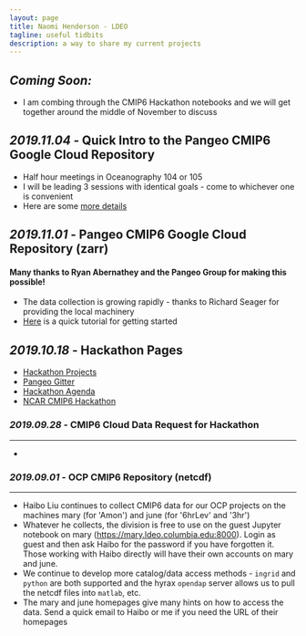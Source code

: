 ```yaml
---
layout: page
title: Naomi Henderson - LDEO
tagline: useful tidbits
description: a way to share my current projects
---
```


*Coming Soon:* 
--------------
- I am combing through the CMIP6 Hackathon notebooks and we will get together around the middle of November to discuss


*2019.11.04* -  Quick Intro to the Pangeo CMIP6 Google Cloud Repository
--------------
- Half hour meetings in Oceanography 104 or 105
- I will be leading 3 sessions with identical goals - come to whichever one is convenient
- Here are some [more details](https://naomi-henderson.github.io/pages/sessions.html)


*2019.11.01* -  Pangeo CMIP6 Google Cloud Repository (zarr)
--------------

#### Many thanks to Ryan Abernathey and the Pangeo Group for making this possible! 
- The data collection is growing rapidly - thanks to Richard Seager for providing the local machinery
- [Here](pages/tutorial1.html) is a quick tutorial for getting started


*2019.10.18* - Hackathon Pages
--------------
- [Hackathon Projects](https://discourse.pangeo.io/c/cmip6hack/cmip6hack-projects)
- [Pangeo Gitter](https://gitter.im/pangeo-data/data)
- [Hackathon Agenda](https://cmip6hack.github.io/#/schedule)
- [NCAR CMIP6 Hackathon](https://cmip6hack.github.io/#/)


### *2019.09.28* - CMIP6 Cloud Data Request for Hackathon
--------------
- [Make Request Here]: https://docs.google.com/forms/d/e/1FAIpQLScFjA5IddqBs2Rc0xGbzn32NPq12TKr-b-8KGtXWyNDK5sJCg/viewform


### *2019.09.01* -  OCP CMIP6 Repository (netcdf)
--------------
- Haibo Liu continues to collect CMIP6 data for our OCP projects on the machines mary (for 'Amon') and june (for '6hrLev' and '3hr')
- Whatever he collects, the division is free to use on the guest Jupyter notebook on mary (https://mary.ldeo.columbia.edu:8000). Login as guest and then ask Haibo for the password if you have forgotten it. Those working with Haibo directly will have their own accounts on mary and june.
- We continue to develop more catalog/data access methods - `ingrid` and `python` are both supported and the hyrax `opendap` server allows us to pull the netcdf files into `matlab`, etc.  
- The mary and june homepages give many hints on how to access the data. Send a quick email to Haibo or me if you need the URL of their homepages

